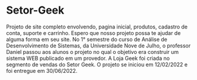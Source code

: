 # Setor-Geek
Projeto de site completo envolvendo, pagina inicial, produtos, cadastro de conta, suporte e carrinho. Espero que nosso projeto possa te ajudar de alguma forma em seu site.
No 1° semestre do curso de Análise de Desenvolvimento de Sistemas, da Universidade Nove de Julho, o professor Daniel passou aos alunos o projeto no qual o objetivo era construir um sistema WEB publicado em um provedor. A Loja Geek foi criada no segmento de vendas do Setor Geek. O projeto se iniciou em 12/02/2022 e foi entregue em 30/06/2022.

